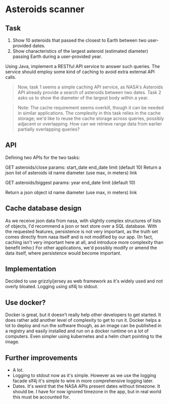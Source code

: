 # Asteroids scanner
## Task
 1. Show 10 asteroids that passed the closest to Earth between two user-provided dates.
 2. Show characteristics of the largest asteroid (estimated diameter) passing Earth during a user-provided year.
 
Using Java, implement a RESTful API service to answer such queries. The service should employ some kind of caching to avoid extra external API calls.
> Now, task 1 seems a simple caching API service, as NASA's Asteroids API already provide a search of asteroids between two dates.
> Task 2 asks us to show the diameter of the largest body within a year.

> Note: The cache requirement seems overkill, though it can be needed in similar applications.
  The complexity in this task relies in the cache storage; we'd like to reuse the cache storage across queries, possibly adjacent or overlapping. How can we retrieve range data from earlier partially overlapping queries?

## API
Defining two APIs for the two tasks:

GET asteroids/close
params: start_date
        end_date
        limit (default 10)
Return a json list of asteroids
   id
   name
   diameter (use max, in meters)
   link

GET asteroids/biggest
params: year
end_date
limit (default 10)

Return a json object
  id
  name
  diameter (use max, in meters)
  link


## Cache database design
As we receive json data from nasa, with slightly complex structures of lists of objects, I'd recommend a json or text store over a SQL database. 
With the requested features, persistence is not very important, as the truth set comes directly from nasa itself and is not modified by our app.
(In fact, caching isn't very important here at all, and introduce more complexity than benefit imho:) 
For other applications, we'd possibly modify or amend the data itself, where persistence would become important.


## Implementation
Decided to use grizzly/jersey as web framework as it's widely used and not overly bloated.
Logging using slf4j to stdout.

## Use docker?
Docker is great, but it doesn't really help other developers to get started. 
It does rather add another level of complexity to get to run it.
Docker helps a lot to deploy and run the software though, as an image can be published in a registry and easily installed and run on a docker runtime on a lot of computers.
Even simpler using kubernetes and a helm chart pointing to the image.

## Further improvements
- A lot. 
- Logging to stdout now as it's simple. However as we use the logging facade slf4j it's simple to wire in more comprehensive logging later.
- Dates. It's weird that the NASA APIs present dates without timezone. It should be. 
  I have for now ignored timezone in the app, but in real world this must be accounted for.